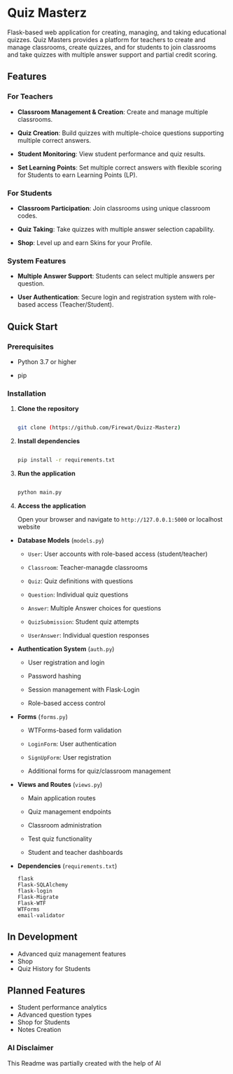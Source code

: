 # Quiz Masterz

Flask-based web application for creating, managing, and taking educational quizzes. Quiz Masters provides a platform for teachers to create and manage classrooms, create quizzes, and for students to join classrooms and take quizzes with multiple answer support and partial credit scoring.



## Features

### For Teachers

- **Classroom Management & Creation**: Create and manage multiple classrooms.

- **Quiz Creation**: Build quizzes with multiple-choice questions supporting multiple correct answers.

- **Student Monitoring**: View student performance and quiz results.

- **Set Learning Points**: Set multiple correct answers with flexible scoring for Students to earn Learning Points (LP).



### For Students

- **Classroom Participation**: Join classrooms using unique classroom codes.

- **Quiz Taking**: Take quizzes with multiple answer selection capability.

- **Shop**: Level up and earn Skins for your Profile.



### System Features

- **Multiple Answer Support**: Students can select multiple answers per question.

- **User Authentication**: Secure login and registration system with role-based access (Teacher/Student).



## Quick Start



### Prerequisites

- Python 3.7 or higher

- pip



### Installation



1.  **Clone the repository**

    ```bash

    git clone (https://github.com/Firewat/Quizz-Masterz)

    ```



2.  **Install dependencies**

    ```bash

    pip install -r requirements.txt

    ```



3.  **Run the application**

    ```bash

    python main.py

    ```



4.  **Access the application**

    Open your browser and navigate to `http://127.0.0.1:5000` or localhost website



- **Database Models** (`models.py`)

  - `User`: User accounts with role-based access (student/teacher)

  - `Classroom`: Teacher-managde classrooms

  - `Quiz`: Quiz definitions with questions

  - `Question`: Individual quiz questions

  - `Answer`: Multiple Answer choices for questions

  - `QuizSubmission`: Student quiz attempts

  - `UserAnswer`: Individual question responses



- **Authentication System** (`auth.py`)

  - User registration and login

  - Password hashing 

  - Session management with Flask-Login

  - Role-based access control



- **Forms** (`forms.py`)

  - WTForms-based form validation

  - `LoginForm`: User authentication

  - `SignUpForm`: User registration

  - Additional forms for quiz/classroom management



- **Views and Routes** (`views.py`)

  - Main application routes

  - Quiz management endpoints

  - Classroom administration

  - Test quiz functionality

  - Student and teacher dashboards


- **Dependencies** (`requirements.txt`)

  ```
  flask
  Flask-SQLAlchemy
  flask-login
  Flask-Migrate
  Flask-WTF
  WTForms
  email-validator
  ```






## In Development 

- Advanced quiz management features
- Shop
- Quiz History for Students

## Planned Features

- Student performance analytics
- Advanced question types
- Shop for Students
- Notes Creation


### AI Disclaimer

This Readme was partially created with the help of AI
